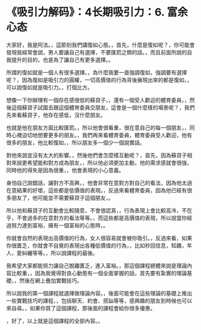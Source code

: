 # 《吸引力解码》：4长期吸引力：6. 富余心态

大家好，我是阿法。，這節刻我們講復如心態。，首先，什麼是復如呢？，你可能會發現我經常會說，男人要讓自己有選擇，不要匯罰之類的話。，而且前面所說的自我提升的目的，也是為了讓自己有更多選擇。。

所謂的復如就是一個人有很多選擇。，為什麼我要一直強調復如，強調要有選擇呢？，因為復如是吸引力的圓權，一切高價值的行為背後展現出來的都是復如，，可以說復如就是吸引力。，打個比方。

想像一下你辦理有一個存在感很低的蘇貸子，，還有一個受人歡迎的體育委員，，然後這個蘇貸子試圖去跟這個體育委員交朋友，這會是一個什麼樣的場景呢？，我們先來看蘇貸子，他存在感低，沒什麼朋友。

也就是他在朋友方面比較匯罰。，所以他會很看重，很在意自己的每一個朋友，，同時心裡迫切地想要更多的朋友。，我們再來看體育委員，體育委員受人歡迎，他有很多的朋友，他比較復如，，所以朋友多一個少一個說實話。

對他來說並沒有太大的影響。，然後他們會怎麼樣互動呢？，首先，因為蘇貸子相對來說更希望能和對方成為朋友，，所以他必須更加主動，他的需求感就會很強，同時他的得失是因為很重，，他會表現的小心意義。

身怕自己說錯話，讓對方不高興，，他會非常在意對方對自己的看法，因為他太過在意結果的好壞，這些都是低價值的表現。，反過來看體育委員，因為他已經有很多朋友了，他可能並不需要蘇貸子這個朋友，。

所以他和蘇貸子的互動會比較隨意，不會很認真，，行為表現上會比較高冷，不在乎，不會過多的在意對方的看法等等。，而這些都是高價值的表現，所以說當你經過努力達到富裕，擁有一個富裕的心態時，。

你就會自然的表現出高價值的行為，女人很容易就會被你吸引。，反過來看，如果你很匱乏，你就會不自覺的表現出各種低價值的行為，，比如秒回信息，知趣，年人，愛糾纏等等。，所以說課程的最後。

我希望大家都能努力讓自己脫離匱乏，進入富裕。，那這個課程總體來說是理論內容比較重，，因為我覺得對良心動態有一個全面掌握的話，首先要有紮實的理論基礎，，然後在網上疊加實戰技巧。

所以說我的第一個課程就選擇做理論內容。，後面可能會在這些理論的基礎上推出一些實戰技巧的課程，，包括聊天、約會、搭訕等等，感興趣的朋友到時候也可以來自尋。，如果你買了這個課程，那後面的課程會給你很多優惠。

，好了，以上就是這個課程的全部內容。。